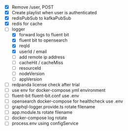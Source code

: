 - [x] Remove /user, POST
- [x] Create playlist when user is authenticated 
- [x] redisPubSub to kafkaPubSub
- [x] redis for cache
- [ ] logger
  - [x] forward logs to fluent bit
  - [x] fluent bit to opensearch
  - [x] reqId
  - [x] userId / email
  - [ ] add remote ip address
  - [ ] cacheHit / cacheMiss
  - [ ] resourceId
  - [ ] nodeVersion
  - [ ] appVersion
- [ ] redpanda license check after trial
- [ ] use env for docker-compose.yml environment
- [ ] fluent-bit fluent-bit.conf use .env
- [ ] opensearch docker-compose for healthcheck use .env
- [ ] graphql-logger.provide.ts rotate filename
- [ ] app.module.ts rotate filename
- [ ] docker-compose log rotate
- [ ] process.env using configService